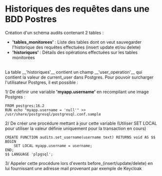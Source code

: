 # Historiques des requêtes dans une BDD Postres

Création d'un schéma audits contenant 2 tables :
- __'tables_monitorees'__ : Liste des tables dont on veut sauvegarder l'historique des requêtes effectuées (insert update et/ou delete)
- __'historiques'__ : Détails des opérations effectuées sur les tables monitorées  
<br>
La table __'historiques'__ contient un champ __'user_operation'__ qui contient la valeur de current_user dans Postgres.
Pour pouvoir surcharger l'utilisateur Postgres, il est possible :

1/ De définir une variable __'myapp.username'__ en recompilant une image Postgres :
```
FROM postgres:16.2
RUN echo "myapp.username = 'null'" >> /usr/share/postgresql/postgresql.conf.sample
```
2/ De créer une procédure mettant à jour cette variable (Utiliser SET LOCAL pour utiliser la valeur définie uniquement pour la transaction en cours)
```
CREATE FUNCTION audits.set_username(username text) RETURNS void AS $$
BEGIN
	SET LOCAL myapp.username = username;
END;
$$ LANGUAGE 'plpgsql';
```
3/ Appeler cette procédure lors d'events before_(insert/update/delete) en lui fournissant une adresse mail provenant par exemple de Keycloak 
